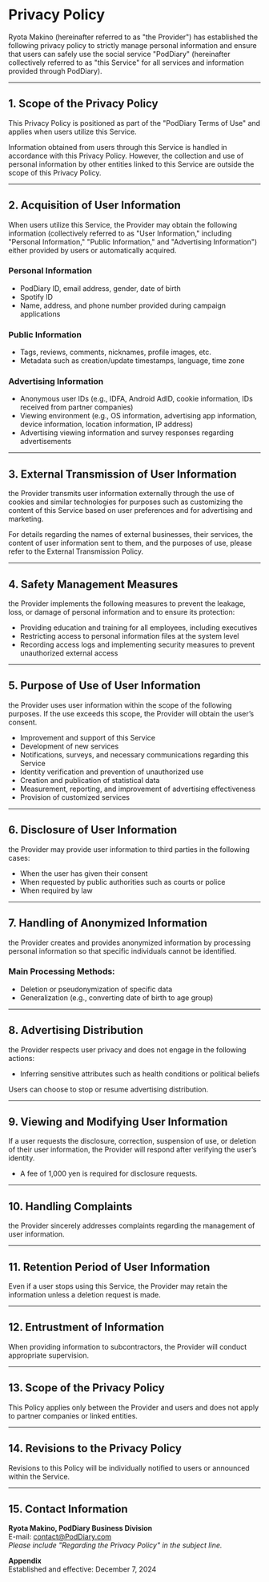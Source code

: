 # Privacy Policy

Ryota Makino (hereinafter referred to as "the Provider") has established the following privacy policy to strictly manage personal information and ensure that users can safely use the social service "PodDiary" (hereinafter collectively referred to as "this Service" for all services and information provided through PodDiary).

---

## 1. Scope of the Privacy Policy
This Privacy Policy is positioned as part of the "PodDiary Terms of Use" and applies when users utilize this Service.

Information obtained from users through this Service is handled in accordance with this Privacy Policy. However, the collection and use of personal information by other entities linked to this Service are outside the scope of this Privacy Policy.

---

## 2. Acquisition of User Information
When users utilize this Service, the Provider may obtain the following information (collectively referred to as "User Information," including "Personal Information," "Public Information," and "Advertising Information") either provided by users or automatically acquired.

### **Personal Information**
- PodDiary ID, email address, gender, date of birth
- Spotify ID
- Name, address, and phone number provided during campaign applications

### **Public Information**
- Tags, reviews, comments, nicknames, profile images, etc.
- Metadata such as creation/update timestamps, language, time zone

### **Advertising Information**
- Anonymous user IDs (e.g., IDFA, Android AdID, cookie information, IDs received from partner companies)
- Viewing environment (e.g., OS information, advertising app information, device information, location information, IP address)
- Advertising viewing information and survey responses regarding advertisements

---

## 3. External Transmission of User Information
the Provider transmits user information externally through the use of cookies and similar technologies for purposes such as customizing the content of this Service based on user preferences and for advertising and marketing.

For details regarding the names of external businesses, their services, the content of user information sent to them, and the purposes of use, please refer to the External Transmission Policy.

---

## 4. Safety Management Measures
the Provider implements the following measures to prevent the leakage, loss, or damage of personal information and to ensure its protection:
- Providing education and training for all employees, including executives
- Restricting access to personal information files at the system level
- Recording access logs and implementing security measures to prevent unauthorized external access

---

## 5. Purpose of Use of User Information
the Provider uses user information within the scope of the following purposes. If the use exceeds this scope, the Provider will obtain the user’s consent.

- Improvement and support of this Service
- Development of new services
- Notifications, surveys, and necessary communications regarding this Service
- Identity verification and prevention of unauthorized use
- Creation and publication of statistical data
- Measurement, reporting, and improvement of advertising effectiveness
- Provision of customized services

---

## 6. Disclosure of User Information
the Provider may provide user information to third parties in the following cases:
- When the user has given their consent
- When requested by public authorities such as courts or police
- When required by law

---

## 7. Handling of Anonymized Information
the Provider creates and provides anonymized information by processing personal information so that specific individuals cannot be identified.

### Main Processing Methods:
- Deletion or pseudonymization of specific data
- Generalization (e.g., converting date of birth to age group)

---

## 8. Advertising Distribution
the Provider respects user privacy and does not engage in the following actions:
- Inferring sensitive attributes such as health conditions or political beliefs

Users can choose to stop or resume advertising distribution.

---

## 9. Viewing and Modifying User Information
If a user requests the disclosure, correction, suspension of use, or deletion of their user information, the Provider will respond after verifying the user’s identity.

- A fee of 1,000 yen is required for disclosure requests.

---

## 10. Handling Complaints
the Provider sincerely addresses complaints regarding the management of user information.

---

## 11. Retention Period of User Information
Even if a user stops using this Service, the Provider may retain the information unless a deletion request is made.

---

## 12. Entrustment of Information
When providing information to subcontractors, the Provider will conduct appropriate supervision.

---

## 13. Scope of the Privacy Policy
This Policy applies only between the Provider and users and does not apply to partner companies or linked entities.

---

## 14. Revisions to the Privacy Policy
Revisions to this Policy will be individually notified to users or announced within the Service.

---

## 15. Contact Information
**Ryota Makino, PodDiary Business Division**  
E-mail: contact@PodDiary.com  
*Please include "Regarding the Privacy Policy" in the subject line.*

**Appendix**  
Established and effective: December 7, 2024
